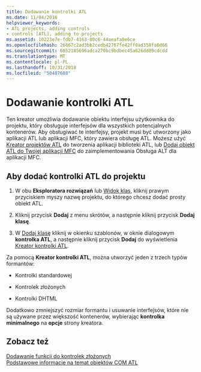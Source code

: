 ```yaml
---
title: Dodawanie kontrolki ATL
ms.date: 11/04/2016
helpviewer_keywords:
- ATL projects, adding controls
- controls [ATL], adding to projects
ms.assetid: 10223e7e-fdb7-4163-80c6-44aeafa8e6ce
ms.openlocfilehash: 26667c2ad3bb2cedb42767fe42ff0ad358fa6d66
ms.sourcegitcommit: 6052185696adca270bc9bdbec45a626dd89cdcdd
ms.translationtype: MT
ms.contentlocale: pl-PL
ms.lasthandoff: 10/31/2018
ms.locfileid: "50487688"
---
```

# <a name="adding-an-atl-control"></a>Dodawanie kontrolki ATL

Ten kreator umożliwia dodawanie obiektu interfejsu użytkownika do projektu, który obsługuje interfejsów dla wszystkich potencjalnych kontenerów. Aby obsługiwać te interfejsy, projekt musi być utworzony jako aplikacji ATL lub aplikacji MFC, który zawiera obsługę ATL. Możesz użyć [Kreator projektów ATL](../../atl/reference/atl-project-wizard.md) do tworzenia aplikacji biblioteki ATL, lub [Dodaj obiekt ATL do Twojej aplikacji MFC](../../mfc/reference/adding-atl-support-to-your-mfc-project.md) do zaimplementowania Obsługa ALT dla aplikacji MFC.

## <a name="to-add-an-atl-control-to-your-project"></a>Aby dodać kontrolki ATL do projektu

1. W obu **Eksploratora rozwiązań** lub [Widok klas](/visualstudio/ide/viewing-the-structure-of-code), kliknij prawym przyciskiem myszy nazwę projektu, do którego chcesz dodać prosty obiekt ATL.

1. Kliknij przycisk **Dodaj** z menu skrótów, a następnie kliknij przycisk **Dodaj klasę**.

1. W [Dodaj klasę](../../ide/add-class-dialog-box.md) kliknij w okienku szablonów, w oknie dialogowym **kontrolka ATL**, a następnie kliknij przycisk **Dodaj** do wyświetlenia [Kreator kontrolki ATL](../../atl/reference/atl-control-wizard.md).

Za pomocą **Kreator kontrolki ATL**, można utworzyć jeden z trzech typów formantów:

- Kontrolki standardowej

- Kontrolek złożonych

- Kontrolki DHTML

Dodatkowo zmniejszyć rozmiar formantu i usuwanie interfejsów, które nie są używane przez większość kontenerów, wybierając **kontrolka minimalnego** na **opcje** strony kreatora.

## <a name="see-also"></a>Zobacz też

[Dodawanie funkcji do kontrolek złożonych](../../atl/adding-functionality-to-the-composite-control.md)<br/>
[Podstawowe informacje na temat obiektów COM ATL](../../atl/fundamentals-of-atl-com-objects.md)
